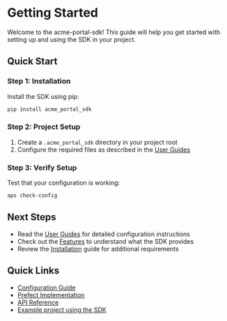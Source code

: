 # Getting Started

Welcome to the acme-portal-sdk! This guide will help you get started with setting up and using the SDK in your project.

## Quick Start

### Step 1: Installation

Install the SDK using pip:

```bash
pip install acme_portal_sdk
```

### Step 2: Project Setup

1. Create a `.acme_portal_sdk` directory in your project root
2. Configure the required files as described in the [User Guides](user-guides.md)

### Step 3: Verify Setup

Test that your configuration is working:

```bash
aps check-config
```

## Next Steps

- Read the [User Guides](user-guides.md) for detailed configuration instructions
- Check out the [Features](features.md) to understand what the SDK provides
- Review the [Installation](install.md) guide for additional requirements

## Quick Links

- [Configuration Guide](user-guides.md#configuring-sdk-for-your-project)
- [Prefect Implementation](prefect.md#using-default-prefect-based-functionality) 
- [API Reference](../developer/api-reference.md)
- [Example project using the SDK](https://github.com/blackwhitehere/acme-prefect)